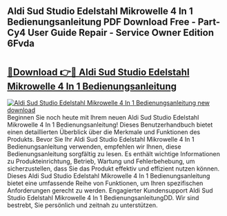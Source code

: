 ## Aldi Sud Studio Edelstahl Mikrowelle 4 In 1 Bedienungsanleitung PDF Download Free - Part-Cy4 User Guide Repair - Service Owner Edition 6Fvda

# <h2><a href="http://df3360.blite.top/?on=Aldi+Sud+Studio+Edelstahl+Mikrowelle+4+In+1+Bedienungsanleitung">🔗Download 👉🔴 Aldi Sud Studio Edelstahl Mikrowelle 4 In 1 Bedienungsanleitung</a></h2>

[![Aldi Sud Studio Edelstahl Mikrowelle 4 In 1 Bedienungsanleitung new download](https://i.imgur.com/lujVjoI.png)](http://df3360.blite.top/?on=Aldi+Sud+Studio+Edelstahl+Mikrowelle+4+In+1+Bedienungsanleitung)
Beginnen Sie noch heute mit Ihrem neuen Aldi Sud Studio Edelstahl Mikrowelle 4 In 1 Bedienungsanleitung! Dieses Benutzerhandbuch bietet einen detaillierten Überblick über die Merkmale und Funktionen des Produkts. Bevor Sie Ihr Aldi Sud Studio Edelstahl Mikrowelle 4 In 1 Bedienungsanleitung verwenden, empfehlen wir Ihnen, diese Bedienungsanleitung sorgfältig zu lesen. Es enthält wichtige Informationen zu Produkteinrichtung, Betrieb, Wartung und Fehlerbehebung, um sicherzustellen, dass Sie das Produkt effektiv und effizient nutzen können. Dieses Aldi Sud Studio Edelstahl Mikrowelle 4 In 1 Bedienungsanleitung bietet eine umfassende Reihe von Funktionen, um Ihren spezifischen Anforderungen gerecht zu werden. Engagierter Kundensupport Aldi Sud Studio Edelstahl Mikrowelle 4 In 1 BedienungsanleitungDD. Wir sind bestrebt, Sie persönlich und zeitnah zu unterstützen.
